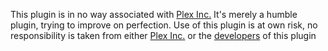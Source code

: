 This plugin is in no way associated with [Plex Inc.](https://plex.tv) 
It's merely a humble plugin, trying to improve on perfection.
Use of this plugin is at own risk, no responsibility is taken from either [Plex Inc.](https://plex.tv) or the [developers](http://) of this plugin  
